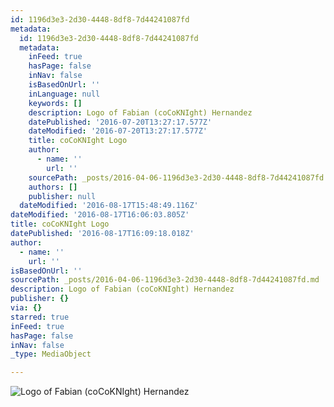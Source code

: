 ```yaml
---
id: 1196d3e3-2d30-4448-8df8-7d44241087fd
metadata:
  id: 1196d3e3-2d30-4448-8df8-7d44241087fd
  metadata:
    inFeed: true
    hasPage: false
    inNav: false
    isBasedOnUrl: ''
    inLanguage: null
    keywords: []
    description: Logo of Fabian (coCoKNIght) Hernandez
    datePublished: '2016-07-20T13:27:17.577Z'
    dateModified: '2016-07-20T13:27:17.577Z'
    title: coCoKNIght Logo
    author:
      - name: ''
        url: ''
    sourcePath: _posts/2016-04-06-1196d3e3-2d30-4448-8df8-7d44241087fd.md
    authors: []
    publisher: null
  dateModified: '2016-08-17T15:48:49.116Z'
dateModified: '2016-08-17T16:06:03.805Z'
title: coCoKNIght Logo
datePublished: '2016-08-17T16:09:18.018Z'
author:
  - name: ''
    url: ''
isBasedOnUrl: ''
sourcePath: _posts/2016-04-06-1196d3e3-2d30-4448-8df8-7d44241087fd.md
description: Logo of Fabian (coCoKNIght) Hernandez
publisher: {}
via: {}
starred: true
inFeed: true
hasPage: false
inNav: false
_type: MediaObject

---
```

![Logo of Fabian (coCoKNIght) Hernandez](https://the-grid-user-content.s3-us-west-2.amazonaws.com/709e32d9-b9c9-497f-8788-eee5d6c9058d.png)